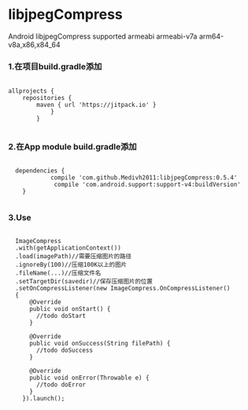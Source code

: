 # libjpegCompress
Android libjpegCompress supported armeabi armeabi-v7a arm64-v8a,x86,x84_64</br>

### 1.在项目build.gradle添加
   <pre> <code>
allprojects {
	repositories {
		maven { url 'https://jitpack.io' }
		    }
	    }
	</code></pre>
	
### 2.在App module build.gradle添加
  
  <pre><code>
  dependencies {
	        compile 'com.github.Medivh2011:libjpegCompress:0.5.4'
	         compile 'com.android.support:support-v4:buildVersion'
	}
	</code></pre>
	
### 3.Use
  <pre><code>
  ImageCompress
  .with(getApplicationContext())
  .load(imagePath)//需要压缩图片的路径
  .ignoreBy(100)//压缩100K以上的图片
  .fileName(...)//压缩文件名
  .setTargetDir(savedir)//保存压缩图片的位置
  .setOnCompressListener(new ImageCompress.OnCompressListener() 
  {
      @Override
      public void onStart() {
        //todo doStart
      }

      @Override
      public void onSuccess(String filePath) {
        //todo doSuccess
      }

      @Override
      public void onError(Throwable e) {
        //todo doError
      }
    }).launch();
    </code>
    <pre>
    
  
